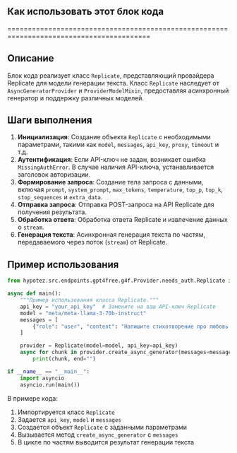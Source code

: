 ## Как использовать этот блок кода
=========================================================================================

Описание
-------------------------
Блок кода реализует класс `Replicate`, представляющий провайдера Replicate для модели генерации текста. Класс `Replicate` наследует от `AsyncGeneratorProvider` и `ProviderModelMixin`, предоставляя асинхронный генератор и поддержку различных моделей.

Шаги выполнения
-------------------------
1. **Инициализация**: Создание объекта `Replicate` с необходимыми параметрами, такими как `model`, `messages`, `api_key`, `proxy`, `timeout` и т.д.
2. **Аутентификация**: Если API-ключ не задан, возникает ошибка `MissingAuthError`. В случае наличия API-ключа, устанавливается заголовок авторизации.
3. **Формирование запроса**: Создание тела запроса с данными, включая `prompt`, `system_prompt`, `max_tokens`, `temperature`, `top_p`, `top_k`, `stop_sequences` и `extra_data`.
4. **Отправка запроса**: Отправка POST-запроса на API Replicate для получения результата. 
5. **Обработка ответа**: Обработка ответа Replicate и извлечение данных о `stream`.
6. **Генерация текста**: Асинхронная генерация текста по частям, передаваемого через поток (`stream`) от Replicate.

Пример использования
-------------------------

```python
from hypotez.src.endpoints.gpt4free.g4f.Provider.needs_auth.Replicate import Replicate

async def main():
    """Пример использования класса Replicate."""
    api_key = "your_api_key"  # Замените на ваш API-ключ Replicate
    model = "meta/meta-llama-3-70b-instruct"
    messages = [
        {"role": "user", "content": "Напишите стихотворение про любовь."}
    ]

    provider = Replicate(model=model, api_key=api_key)
    async for chunk in provider.create_async_generator(messages=messages):
        print(chunk, end="")

if __name__ == "__main__":
    import asyncio
    asyncio.run(main())
```

В примере кода:

1. Импортируется класс `Replicate`
2. Задается `api_key`, `model` и `messages`
3. Создается объект `Replicate` с заданными параметрами
4. Вызывается метод `create_async_generator` с `messages`
5. В цикле по частям выводится результат генерации текста